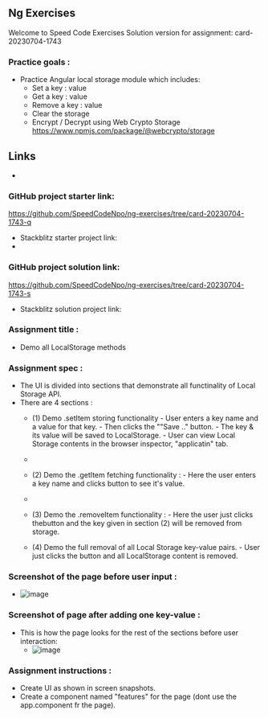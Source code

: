 ## Ng Exercises
Welcome to Speed Code Exercises
Solution version for assignment: card-20230704-1743

### Practice goals :

- Practice Angular local storage module which includes:
  - Set a key : value
  - Get a key : value
  - Remove a key : value
  - Clear the storage
  - Encrypt / Decrypt using  Web Crypto Storage https://www.npmjs.com/package/@webcrypto/storage

## Links
- 
### GitHub project starter link:
   https://github.com/SpeedCodeNpo/ng-exercises/tree/card-20230704-1743-q

- Stackblitz starter project link:
-
### GitHub project solution link:
   https://github.com/SpeedCodeNpo/ng-exercises/tree/card-20230704-1743-s

- Stackblitz solution project link:

### Assignment title :
- Demo all LocalStorage methods

### Assignment spec :
- The UI is divided into sections that demonstrate all functinality of Local Storage API.
- There are 4 sections :
  - (1) Demo .setItem storing functionality
        - User enters a key name and a value for that key.
        - Then clicks the ""Save .." button.
        - The key & its value will be saved to LocalStorage.
        - User can view Local Storage contents in the browser inspector, "applicatin" tab.
  -
  - (2) Demo the .getItem fetching functionality :
        - Here the user enters a key name and clicks button to see it's value.
  -        
  - (3) Demo the .removeItem functionality :
        - Here the user just clicks thebutton and the key given in section (2) will be removed from storage.
        
  - (4) Demo the full removal of all Local Storage key-value pairs.
        - User just clicks the button and all LocalStorage content is removed.

### Screenshot of the page before user input :
 - ![image](https://github.com/SpeedCodeNpo/ng-exercises/assets/132397719/1587bc2d-27d6-40a9-ba1b-cc7c83c31cef)
  
### Screenshot of page after adding one key-value :
- This is how the page looks for the rest of the sections before user interaction:
  - ![image](https://github.com/SpeedCodeNpo/ng-exercises/assets/132397719/930ce926-f6f2-4dad-87db-cc2cf1ebf816)


### Assignment instructions :

- Create UI as shown in screen snapshots.
- Create a component named "features" for the page (dont use the app.component fr the page).
